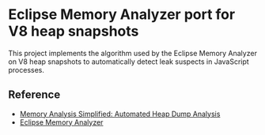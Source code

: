 # Eclipse Memory Analyzer port for V8 heap snapshots

This project implements the algorithm used by the Eclipse Memory Analyzer on V8
heap snapshots to automatically detect leak suspects in JavaScript processes.

## Reference

- [Memory Analysis Simplified: Automated Heap Dump Analysis](https://www.eclipsecon.org/2008/sub/attachments/Memory_Analysis_Simplified_Automated_Heap_Dump_Analysis_for_Developers_Testers_and_Technical_Support_Employees.pdf)
- [Eclipse Memory Analyzer](https://www.eclipse.org/mat/)
